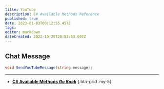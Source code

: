 ```yaml
---
title: YouTube
description: C# Available Methods Reference
published: true
date: 2023-01-03T00:12:55.457Z
tags: 
editor: markdown
dateCreated: 2022-10-29T20:53:53.607Z
---
```


## Chat Message
```csharp
void SendYouTubeMessage(string message);
```

---

- [<i class="mdi mdi-chevron-left"></i> **C# Available Methods *Go Back***](/Sub-Actions/Code/CSharp/Available-Methods)
{.btn-grid .my-5}